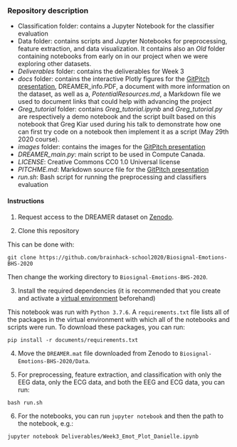 ### Repository description

* Classification folder: contains a Jupyter Notebook for the classifier evaluation
* Data folder: contains scripts and Jupyter Notebooks for preprocessing, feature extraction, and data visualization. It contains also an *Old* folder containing notebooks from early on in our project when we were exploring other datasets.
* *Deliverables* folder: contains the deliverables for Week 3
* *docs* folder: contains the interactive Plotly figures for the [GitPitch presentation](https://gitpitch.com/brainhack-school2020/Biosignal-Emotions-BHS-2020), DREAMER_info.PDF, a document with more information on the dataset, as well as a, *PotentialResources.md*, a Markdown file we used to document links that could help with advancing the project
* *Greg_tutorial* folder: contains *Greg_tutorial.ipynb* and *Greg_tutorial.py* are respectively a demo notebook and the script built based on this notebook that Greg Kiar used during his talk to demonstrate how one can first try code on a notebook then implement it as a script (May 29th 2020 course).
* *images* folder: contains the images for the [GitPitch presentation](https://gitpitch.com/brainhack-school2020/Biosignal-Emotions-BHS-2020)
* *DREAMER_main.py*: main script to be used in Compute Canada.
* *LICENSE*: Creative Commons CC0 1.0 Universal license
* *PITCHME.md*: Markdown source file for the [GitPitch presentation](https://gitpitch.com/brainhack-school2020/Biosignal-Emotions-BHS-2020)
* *run.sh*: Bash script for running the preprocessing and classifiers evaluation 

#### Instructions 

1. Request access to the DREAMER dataset on [Zenodo](https://zenodo.org/record/546113).  

2. Clone this repository

This can be done with:

```
git clone https://github.com/brainhack-school2020/Biosignal-Emotions-BHS-2020
```
Then change the working directory to ```Biosignal-Emotions-BHS-2020```. 

3. Install the required dependencies (it is recommended that you create and activate a [virtual environment](https://docs.python.org/3/tutorial/venv.html) beforehand)

This notebook was run with ```Python 3.7.6```. A ```requirements.txt``` file lists all of the packages in the virtual environment with which all of the notebooks and scripts were run. To download these packages, you can run:

```
pip install -r documents/requirements.txt
```

4. Move the ```DREAMER.mat``` file downloaded from Zenodo to ```Biosignal-Emotions-BHS-2020/Data```. 

5. For preprocessing, feature extraction, and classification with only the EEG data, only the ECG data, and both the EEG and ECG data, you can run:

```
bash run.sh
```

6. For the notebooks, you can run ```jupyter notebook``` and then the path to the notebook, e.g.:

```
jupyter notebook Deliverables/Week3_Emot_Plot_Danielle.ipynb	
```
